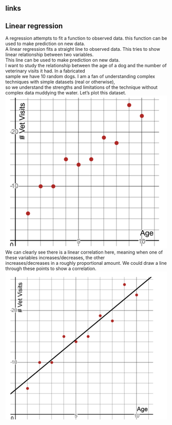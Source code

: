 ## links

## Linear regression
A regression attempts to fit a function to observed data. this function can be used to make prediction on new data.  
A linear regression fits a straight line to observed data. This tries to show linear relationship between two variables.  
This line can be used to make prediction on new data.  
I want to study the relationship between the age of a dog and the number of veterinary visits it had. In a fabricated    
sample we have 10 random dogs. I am a fan of understanding complex techniques with simple datasets (real or otherwise),  
so we understand the strengths and limitations of the technique without complex data muddying the water. Let’s plot this dataset.  
![](images/linear_regression.PNG)
We can clearly see there is a linear correlation here, meaning when one of these variables increases/decreases, the other  
increases/decreases in a roughly proportional amount. We could draw a line through these points to show a correlation.  
![](images/lin_reg_fit_line.PNG)




